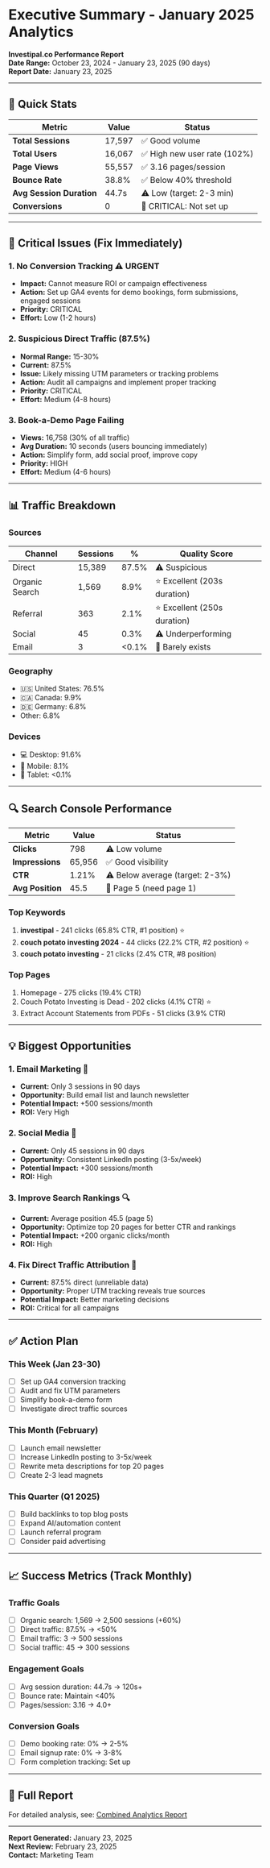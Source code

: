 # Executive Summary - January 2025 Analytics
**Investipal.co Performance Report**  
**Date Range:** October 23, 2024 - January 23, 2025 (90 days)  
**Report Date:** January 23, 2025

---

## 🎯 Quick Stats

| Metric | Value | Status |
|--------|-------|--------|
| **Total Sessions** | 17,597 | ✅ Good volume |
| **Total Users** | 16,067 | ✅ High new user rate (102%) |
| **Page Views** | 55,557 | ✅ 3.16 pages/session |
| **Bounce Rate** | 38.8% | ✅ Below 40% threshold |
| **Avg Session Duration** | 44.7s | ⚠️ Low (target: 2-3 min) |
| **Conversions** | 0 | 🚨 CRITICAL: Not set up |

---

## 🚨 Critical Issues (Fix Immediately)

### 1. No Conversion Tracking ⚠️ URGENT
- **Impact:** Cannot measure ROI or campaign effectiveness
- **Action:** Set up GA4 events for demo bookings, form submissions, engaged sessions
- **Priority:** CRITICAL
- **Effort:** Low (1-2 hours)

### 2. Suspicious Direct Traffic (87.5%)
- **Normal Range:** 15-30%
- **Current:** 87.5%
- **Issue:** Likely missing UTM parameters or tracking problems
- **Action:** Audit all campaigns and implement proper tracking
- **Priority:** CRITICAL
- **Effort:** Medium (4-8 hours)

### 3. Book-a-Demo Page Failing
- **Views:** 16,758 (30% of all traffic)
- **Avg Duration:** 10 seconds (users bouncing immediately)
- **Action:** Simplify form, add social proof, improve copy
- **Priority:** HIGH
- **Effort:** Medium (4-6 hours)

---

## 📊 Traffic Breakdown

### Sources
| Channel | Sessions | % | Quality Score |
|---------|----------|---|---------------|
| Direct | 15,389 | 87.5% | ⚠️ Suspicious |
| Organic Search | 1,569 | 8.9% | ⭐ Excellent (203s duration) |
| Referral | 363 | 2.1% | ⭐ Excellent (250s duration) |
| Social | 45 | 0.3% | ⚠️ Underperforming |
| Email | 3 | <0.1% | 🚨 Barely exists |

### Geography
- 🇺🇸 United States: 76.5%
- 🇨🇦 Canada: 9.9%
- 🇩🇪 Germany: 6.8%
- Other: 6.8%

### Devices
- 💻 Desktop: 91.6%
- 📱 Mobile: 8.1%
- 📲 Tablet: <0.1%

---

## 🔍 Search Console Performance

| Metric | Value | Status |
|--------|-------|--------|
| **Clicks** | 798 | ⚠️ Low volume |
| **Impressions** | 65,956 | ✅ Good visibility |
| **CTR** | 1.21% | ⚠️ Below average (target: 2-3%) |
| **Avg Position** | 45.5 | 🚨 Page 5 (need page 1) |

### Top Keywords
1. **investipal** - 241 clicks (65.8% CTR, #1 position) ⭐
2. **couch potato investing 2024** - 44 clicks (22.2% CTR, #2 position) ⭐
3. **couch potato investing** - 21 clicks (2.4% CTR, #8 position)

### Top Pages
1. Homepage - 275 clicks (19.4% CTR)
2. Couch Potato Investing is Dead - 202 clicks (4.1% CTR) ⭐
3. Extract Account Statements from PDFs - 51 clicks (3.9% CTR)

---

## 💡 Biggest Opportunities

### 1. Email Marketing 📧
- **Current:** Only 3 sessions in 90 days
- **Opportunity:** Build email list and launch newsletter
- **Potential Impact:** +500 sessions/month
- **ROI:** Very High

### 2. Social Media 📱
- **Current:** Only 45 sessions in 90 days
- **Opportunity:** Consistent LinkedIn posting (3-5x/week)
- **Potential Impact:** +300 sessions/month
- **ROI:** High

### 3. Improve Search Rankings 🔍
- **Current:** Average position 45.5 (page 5)
- **Opportunity:** Optimize top 20 pages for better CTR and rankings
- **Potential Impact:** +200 organic clicks/month
- **ROI:** High

### 4. Fix Direct Traffic Attribution 🎯
- **Current:** 87.5% direct (unreliable data)
- **Opportunity:** Proper UTM tracking reveals true sources
- **Potential Impact:** Better marketing decisions
- **ROI:** Critical for all campaigns

---

## ✅ Action Plan

### This Week (Jan 23-30)
- [ ] Set up GA4 conversion tracking
- [ ] Audit and fix UTM parameters
- [ ] Simplify book-a-demo form
- [ ] Investigate direct traffic sources

### This Month (February)
- [ ] Launch email newsletter
- [ ] Increase LinkedIn posting to 3-5x/week
- [ ] Rewrite meta descriptions for top 20 pages
- [ ] Create 2-3 lead magnets

### This Quarter (Q1 2025)
- [ ] Build backlinks to top blog posts
- [ ] Expand AI/automation content
- [ ] Launch referral program
- [ ] Consider paid advertising

---

## 📈 Success Metrics (Track Monthly)

### Traffic Goals
- [ ] Organic search: 1,569 → 2,500 sessions (+60%)
- [ ] Direct traffic: 87.5% → <50%
- [ ] Email traffic: 3 → 500 sessions
- [ ] Social traffic: 45 → 300 sessions

### Engagement Goals
- [ ] Avg session duration: 44.7s → 120s+
- [ ] Bounce rate: Maintain <40%
- [ ] Pages/session: 3.16 → 4.0+

### Conversion Goals
- [ ] Demo booking rate: 0% → 2-5%
- [ ] Email signup rate: 0% → 3-8%
- [ ] Form completion tracking: Set up

---

## 📄 Full Report

For detailed analysis, see: [Combined Analytics Report](./combined-analytics-report.md)

---

**Report Generated:** January 23, 2025  
**Next Review:** February 23, 2025  
**Contact:** Marketing Team


